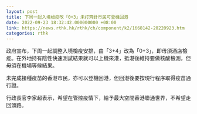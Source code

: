 ```yaml
---
layout: post
title: 下周一起入境檢疫改「0+3」未打齊針市民可登機回港
date: 2022-09-23 18:32:42.000000000 +08:00
link: https://news.rthk.hk/rthk/ch/component/k2/1668142-20220923.htm
categories: rthk
---
```


政府宣布，下周一起調整入境檢疫安排，由「3+4」改為「0+3」，即毋須酒店檢疫。在外地持有陰性快速測試結果就可以上機來港，抵港後維持要做核酸檢測，但毋須在機場等候結果。

未完成接種疫苗的香港市民，亦可以登機回港，但回港後要按現行程序取得疫苗通行證。

行政長官李家超表示，希望在管控疫情下，給予最大空間香港聯通世界，不希望走回頭路。
